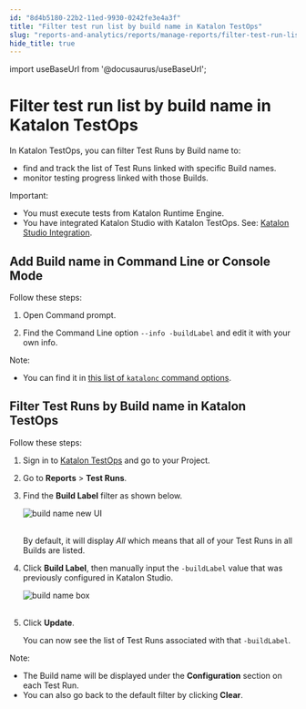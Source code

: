 ```yaml
---
id: "8d4b5180-22b2-11ed-9930-0242fe3e4a3f"
title: "Filter test run list by build name in Katalon TestOps"
slug: "reports-and-analytics/reports/manage-reports/filter-test-run-list-by-build-name-in-katalon-testops"
hide_title: true
---
```

import useBaseUrl from '@docusaurus/useBaseUrl';


# <a id="id" class="anchor_top_offset"/><a id="ariaid-title1" class="anchor_top_offset"/>Filter test run  list by build name in <span xmlns="http://www.w3.org/1999/xhtml" className="ph">Katalon TestOps</span> 

<p xmlns="http://www.w3.org/1999/xhtml" className="p">In Katalon TestOps, you can filter Test Runs by Build name   to:</p> 
<ul xmlns="http://www.w3.org/1999/xhtml" className="ul"><li className="li">find and track the list of Test Runs linked with specific Build     names.</li><li className="li">monitor testing progress linked with those Builds.</li></ul> 
<div xmlns="http://www.w3.org/1999/xhtml" className="note important note_important"><span className="note__title">Important:</span> 
  <ul className="ul"><li className="li">You must execute tests from Katalon Runtime Engine.</li><li className="li">You have integrated Katalon Studio with Katalon TestOps. See:
      <a className="xref" href="/reports-and-analytics/reports/upload-test-reports/upload-test-results-from-katalon-studio-to-katalon-testops-manually">Katalon
        Studio Integration</a>.</li></ul>
</div>

## <a id="id_1" class="anchor_top_offset"/>Add Build name in Command Line or Console Mode

<div xmlns="http://www.w3.org/1999/xhtml" className="p">Follow these steps:<ol className="ol"><li className="li"><p className="p">Open Command prompt.</p></li><li className="li"><p className="p">Find the Command Line option <code className="ph codeph">--info -buildLabel</code> and edit it with your
        own info.</p></li></ol></div>
<div xmlns="http://www.w3.org/1999/xhtml" className="note note note_note"><span className="note__title">Note:</span> 
  <ul className="ul"><li className="li"><p className="p">You can find it in <a className="xref j-external-link" href="https://docs.katalon.com/katalon-studio/docs/console-mode-execution.html#general-options" target="_blank">this
          list of <code className="ph codeph">katalonc</code> command options</a>.</p></li></ul>
</div>

## <a id="id_2" class="anchor_top_offset"/>Filter Test Runs by Build name in Katalon TestOps

<div xmlns="http://www.w3.org/1999/xhtml" className="p">Follow these steps: <ol className="ol"><li className="li"><p className="p">Sign in to <a className="xref j-external-link" href="https://testops.katalon.io/login" target="_blank">Katalon TestOps</a> and go
        to your Project.</p></li><li className="li"><p className="p">Go to <strong className="ph b">Reports</strong> &gt; <strong className="ph b">Test Runs</strong>.</p></li><li className="li"><p className="p">Find the <strong className="ph b">Build Label</strong> filter as shown below.</p><p className="p"><img className="image" src={useBaseUrl("https://github.com/katalon-studio/docs-images/raw/master/katalon-analytics/docs/testops-may-filter-test-runs-list-by-build-name/build-label-button-2.png")} alt="build name new UI" /><br /><br />
      </p><p className="p">By default, it will display <em className="ph i">All</em> which means that all of
        your Test Runs in all Builds are listed.</p></li><li className="li"><p className="p">Click <strong className="ph b">Build Label</strong>, then manually input the
        <code className="ph codeph">-buildLabel</code> value that was previously configured in
        Katalon Studio.</p>
      <p className="p">
        <img className="image" src={useBaseUrl("https://github.com/katalon-studio/docs-images/raw/master/katalon-analytics/docs/testops-may-filter-test-runs-list-by-build-name/build-label-box.png")} alt="build name box" /><br /><br />
      </p>
    </li><li className="li">
      <p className="p">Click <strong className="ph b">Update</strong>.</p>
      <p className="p">You can now see the list of Test Runs associated with that
        <code className="ph codeph">-buildLabel</code>.</p>
    </li></ol><div className="note note note_note"><span className="note__title">Note:</span> 
    <ul className="ul"><li className="li">The Build name will be displayed under the
        <strong className="ph b">Configuration</strong> section on each Test Run.</li><li className="li">You can also go back to the default filter by clicking
        <strong className="ph b">Clear</strong>.</li></ul>
  </div></div>
